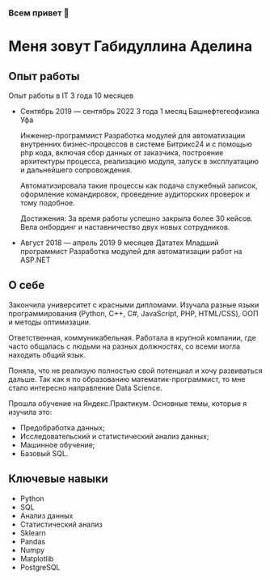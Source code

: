 ### Всем привет 👋
# Меня зовут Габидуллина Аделина 


## Опыт работы 
Опыт работы в IT 3 года 10 месяцев
<ul>
<li>
Сентябрь 2019 — сентябрь 2022
3 года 1 месяц
Башнефтегеофизика
Уфа

Инженер-программист
Разработка модулей для автоматизации внутренних бизнес-процессов в системе Битрикс24 и с помощью php кода, включая сбор данных от заказчика, построение архитектуры процесса, реализацию модуля, запуск в эксплуатацию и дальнейшего сопровождения.

Автоматизировала такие процессы как подача служебный записок, оформление командировок, проведение аудиторских проверок и тому подобное.

Достижения:
За время работы успешно закрыла более 30 кейсов.
Вела онбординг и наставничество двух новых сотрудников.
</li>


<li>
 Август 2018 — апрель 2019
9 месяцев
Дататех
Младший программист
Разработка модулей для автоматизации работ на ASP.NET
</li>
</ul>

## О себе
Закончила университет с красными дипломами.
Изучала разные языки программирования (Python, C++, C#, JavaScript, PHP, HTML/CSS), ООП и методы оптимизации.

Ответственная, коммуникабельная.
Работала в крупной компании, где часто общалась с людьми на разных должностях, со всеми могла находить общий язык.

Поняла, что не реализую полностью свой потенциал и хочу развиваться дальше. Так как я по образованию математик-программист, то мне стало интересно направление Data Science.

Прошла обучение на Яндекс.Практикум.
Основные темы, которые я изучила это:
- Предобработка данных;
- Исследовательский и статистический анализ данных;
- Машинное обучение;
- Базовый SQL.



## Ключевые навыки
<ul>
<li>Python</li>
<li>SQL</li>
<li>Анализ данных</li>
<li>Статистический анализ</li>
<li>Sklearn</li>
<li>Pandas</li>
<li>Numpy</li>
<li>Matplotlib</li>
<li>PostgreSQL</li>
</ul>




<!--
**adelinagabby/adelinagabby** is a ✨ _special_ ✨ repository because its `README.md` (this file) appears on your GitHub profile.

Here are some ideas to get you started:

- 🔭 I’m currently working on ...
- 🌱 I’m currently learning ...
- 👯 I’m looking to collaborate on ...
- 🤔 I’m looking for help with ...
- 💬 Ask me about ...
- 📫 How to reach me: ...
- 😄 Pronouns: ...
- ⚡ Fun fact: ...
-->
